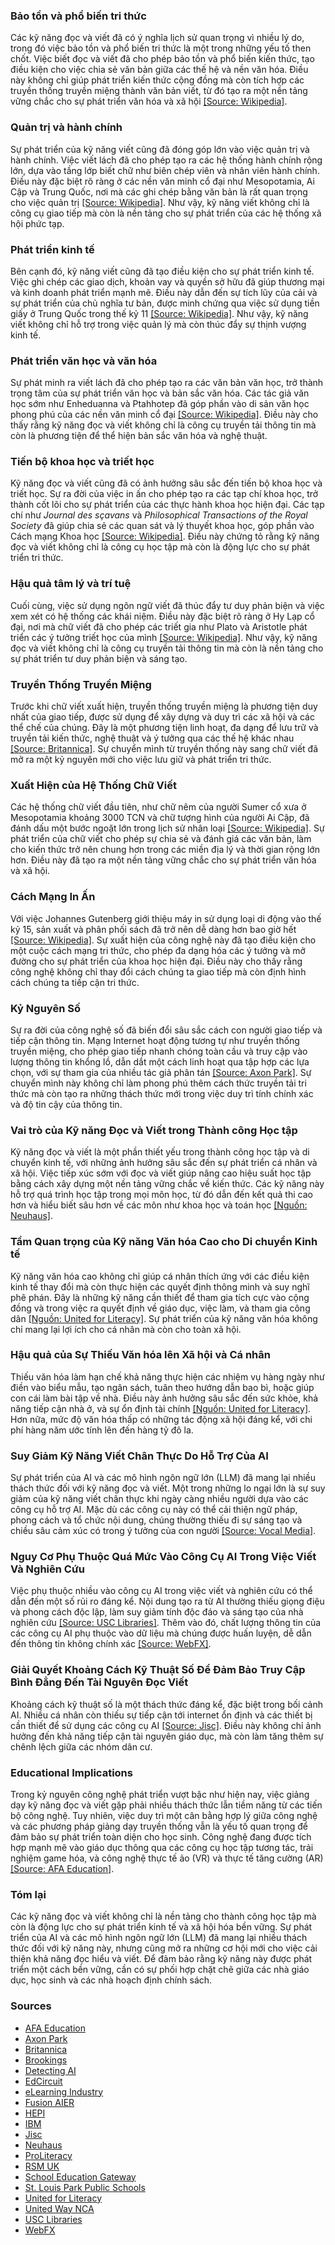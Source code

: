 ### Bảo tồn và phổ biến tri thức
Các kỹ năng đọc và viết đã có ý nghĩa lịch sử quan trọng vì nhiều lý do, trong đó việc bảo tồn và phổ biến tri thức là một trong những yếu tố then chốt. Việc biết đọc và viết đã cho phép bảo tồn và phổ biến kiến thức, tạo điều kiện cho việc chia sẻ văn bản giữa các thế hệ và nền văn hóa. Điều này không chỉ giúp phát triển kiến thức cộng đồng mà còn tích hợp các truyền thống truyền miệng thành văn bản viết, từ đó tạo ra một nền tảng vững chắc cho sự phát triển văn hóa và xã hội <a href="https://en.wikipedia.org/wiki/History_of_writing">[Source: Wikipedia]</a>.

### Quản trị và hành chính
Sự phát triển của kỹ năng viết cũng đã đóng góp lớn vào việc quản trị và hành chính. Việc viết lách đã cho phép tạo ra các hệ thống hành chính rộng lớn, dựa vào tầng lớp biết chữ như biên chép viên và nhân viên hành chính. Điều này đặc biệt rõ ràng ở các nền văn minh cổ đại như Mesopotamia, Ai Cập và Trung Quốc, nơi mà các ghi chép bằng văn bản là rất quan trọng cho việc quản trị <a href="https://en.wikipedia.org/wiki/History_of_writing">[Source: Wikipedia]</a>. Như vậy, kỹ năng viết không chỉ là công cụ giao tiếp mà còn là nền tảng cho sự phát triển của các hệ thống xã hội phức tạp.

### Phát triển kinh tế
Bên cạnh đó, kỹ năng viết cũng đã tạo điều kiện cho sự phát triển kinh tế. Việc ghi chép các giao dịch, khoản vay và quyền sở hữu đã giúp thương mại và kinh doanh phát triển mạnh mẽ. Điều này dẫn đến sự tích lũy của cải và sự phát triển của chủ nghĩa tư bản, được minh chứng qua việc sử dụng tiền giấy ở Trung Quốc trong thế kỷ 11 <a href="https://en.wikipedia.org/wiki/History_of_writing">[Source: Wikipedia]</a>. Như vậy, kỹ năng viết không chỉ hỗ trợ trong việc quản lý mà còn thúc đẩy sự thịnh vượng kinh tế.

### Phát triển văn học và văn hóa
Sự phát minh ra viết lách đã cho phép tạo ra các văn bản văn học, trở thành trọng tâm của sự phát triển văn học và bản sắc văn hóa. Các tác giả văn học sớm như Enheduanna và Ptahhotep đã góp phần vào di sản văn học phong phú của các nền văn minh cổ đại <a href="https://en.wikipedia.org/wiki/History_of_writing">[Source: Wikipedia]</a>. Điều này cho thấy rằng kỹ năng đọc và viết không chỉ là công cụ truyền tải thông tin mà còn là phương tiện để thể hiện bản sắc văn hóa và nghệ thuật.

### Tiến bộ khoa học và triết học
Kỹ năng đọc và viết cũng đã có ảnh hưởng sâu sắc đến tiến bộ khoa học và triết học. Sự ra đời của việc in ấn cho phép tạo ra các tạp chí khoa học, trở thành cốt lõi cho sự phát triển của các thực hành khoa học hiện đại. Các tạp chí như *Journal des sçavans* và *Philosophical Transactions of the Royal Society* đã giúp chia sẻ các quan sát và lý thuyết khoa học, góp phần vào Cách mạng Khoa học <a href="https://en.wikipedia.org/wiki/History_of_writing">[Source: Wikipedia]</a>. Điều này chứng tỏ rằng kỹ năng đọc và viết không chỉ là công cụ học tập mà còn là động lực cho sự phát triển tri thức.

### Hậu quả tâm lý và trí tuệ
Cuối cùng, việc sử dụng ngôn ngữ viết đã thúc đẩy tư duy phản biện và việc xem xét có hệ thống các khái niệm. Điều này đặc biệt rõ ràng ở Hy Lạp cổ đại, nơi mà chữ viết đã cho phép các triết gia như Plato và Aristotle phát triển các ý tưởng triết học của mình <a href="https://en.wikipedia.org/wiki/History_of_writing">[Source: Wikipedia]</a>. Như vậy, kỹ năng đọc và viết không chỉ là công cụ truyền tải thông tin mà còn là nền tảng cho sự phát triển tư duy phản biện và sáng tạo.

### Truyền Thống Truyền Miệng
Trước khi chữ viết xuất hiện, truyền thống truyền miệng là phương tiện duy nhất của giao tiếp, được sử dụng để xây dựng và duy trì các xã hội và các thể chế của chúng. Đây là một phương tiện linh hoạt, đa dạng để lưu trữ và truyền tải kiến thức, nghệ thuật và ý tưởng qua các thế hệ khác nhau <a href="https://www.britannica.com/topic/oral-tradition">[Source: Britannica]</a>. Sự chuyển mình từ truyền thống này sang chữ viết đã mở ra một kỷ nguyên mới cho việc lưu giữ và phát triển tri thức.

### Xuất Hiện của Hệ Thống Chữ Viết
Các hệ thống chữ viết đầu tiên, như chữ nêm của người Sumer cổ xưa ở Mesopotamia khoảng 3000 TCN và chữ tượng hình của người Ai Cập, đã đánh dấu một bước ngoặt lớn trong lịch sử nhân loại <a href="https://en.wikipedia.org/wiki/History_of_writing">[Source: Wikipedia]</a>. Sự phát triển của chữ viết cho phép sự chia sẻ và đánh giá các văn bản, làm cho kiến thức trở nên chung hơn trong các miền địa lý và thời gian rộng lớn hơn. Điều này đã tạo ra một nền tảng vững chắc cho sự phát triển văn hóa và xã hội.

### Cách Mạng In Ấn
Với việc Johannes Gutenberg giới thiệu máy in sử dụng loại di động vào thế kỷ 15, sản xuất và phân phối sách đã trở nên dễ dàng hơn bao giờ hết <a href="https://en.wikipedia.org/wiki/History_of_writing">[Source: Wikipedia]</a>. Sự xuất hiện của công nghệ này đã tạo điều kiện cho một cuộc cách mạng tri thức, cho phép đa dạng hóa các ý tưởng và mở đường cho sự phát triển của khoa học hiện đại. Điều này cho thấy rằng công nghệ không chỉ thay đổi cách chúng ta giao tiếp mà còn định hình cách chúng ta tiếp cận tri thức.

### Kỷ Nguyên Số
Sự ra đời của công nghệ số đã biến đổi sâu sắc cách con người giao tiếp và tiếp cận thông tin. Mạng Internet hoạt động tương tự như truyền thống truyền miệng, cho phép giao tiếp nhanh chóng toàn cầu và truy cập vào lượng thông tin khổng lồ, dẫn dắt một cách linh hoạt qua tập hợp các lựa chọn, với sự tham gia của nhiều tác giả phân tán <a href="https://www.axonpark.com/is-ai-killing-our-need-to-learn/">[Source: Axon Park]</a>. Sự chuyển mình này không chỉ làm phong phú thêm cách thức truyền tải tri thức mà còn tạo ra những thách thức mới trong việc duy trì tính chính xác và độ tin cậy của thông tin.

### Vai trò của Kỹ năng Đọc và Viết trong Thành công Học tập
Kỹ năng đọc và viết là một phần thiết yếu trong thành công học tập và di chuyển kinh tế, với những ảnh hưởng sâu sắc đến sự phát triển cá nhân và xã hội. Việc tiếp xúc sớm với đọc và viết giúp nâng cao hiệu suất học tập bằng cách xây dựng một nền tảng vững chắc về kiến thức. Các kỹ năng này hỗ trợ quá trình học tập trong mọi môn học, từ đó dẫn đến kết quả thi cao hơn và hiểu biết sâu hơn về các môn như khoa học và toán học <a href="https://neuhaus.org/es/nurturing-young-minds-exploring-the-benefits-of-early-childhood-literacy-programs">[Nguồn: Neuhaus]</a>.

### Tầm Quan trọng của Kỹ năng Văn hóa Cao cho Di chuyển Kinh tế
Kỹ năng văn hóa cao không chỉ giúp cá nhân thích ứng với các điều kiện kinh tế thay đổi mà còn thực hiện các quyết định thông minh và suy nghĩ phê phán. Đây là những kỹ năng cần thiết để tham gia tích cực vào cộng đồng và trong việc ra quyết định về giáo dục, việc làm, và tham gia công dân <a href="https://www.unitedforliteracy.ca/About/News/canada-2024-piaac-literacy-economic-resilience">[Nguồn: United for Literacy]</a>. Sự phát triển của kỹ năng văn hóa không chỉ mang lại lợi ích cho cá nhân mà còn cho toàn xã hội.

### Hậu quả của Sự Thiếu Văn hóa lên Xã hội và Cá nhân
Thiếu văn hóa làm hạn chế khả năng thực hiện các nhiệm vụ hàng ngày như điền vào biểu mẫu, tạo ngân sách, tuân theo hướng dẫn bao bì, hoặc giúp con cái làm bài tập về nhà. Điều này ảnh hưởng sâu sắc đến sức khỏe, khả năng tiếp cận nhà ở, và sự ổn định tài chính <a href="https://www.unitedforliteracy.ca/About/News/canada-2024-piaac-literacy-economic-resilience">[Nguồn: United for Literacy]</a>. Hơn nữa, mức độ văn hóa thấp có những tác động xã hội đáng kể, với chi phí hàng năm ước tính lên đến hàng tỷ đô la.

### Suy Giảm Kỹ Năng Viết Chân Thực Do Hỗ Trợ Của AI
Sự phát triển của AI và các mô hình ngôn ngữ lớn (LLM) đã mang lại nhiều thách thức đối với kỹ năng đọc và viết. Một trong những lo ngại lớn là sự suy giảm của kỹ năng viết chân thực khi ngày càng nhiều người dựa vào các công cụ hỗ trợ AI. Mặc dù các công cụ này có thể cải thiện ngữ pháp, phong cách và tổ chức nội dung, chúng thường thiếu đi sự sáng tạo và chiều sâu cảm xúc có trong ý tưởng của con người <a href="https://vocal.media/writers/will-ai-replace-writers-the-truth-most-people-don-t-see">[Source: Vocal Media]</a>.

### Nguy Cơ Phụ Thuộc Quá Mức Vào Công Cụ AI Trong Việc Viết Và Nghiên Cứu
Việc phụ thuộc nhiều vào công cụ AI trong việc viết và nghiên cứu có thể dẫn đến một số rủi ro đáng kể. Nội dung tạo ra từ AI thường thiếu giọng điệu và phong cách độc lập, làm suy giảm tính độc đáo và sáng tạo của nhà nghiên cứu <a href="https://libguides.usc.edu/generative-AI/limitations">[Source: USC Libraries]</a>. Thêm vào đó, chất lượng thông tin của các công cụ AI phụ thuộc vào dữ liệu mà chúng được huấn luyện, dễ dẫn đến thông tin không chính xác <a href="https://www.webfx.com/blog/marketing/dangers-ai-content/">[Source: WebFX]</a>.

### Giải Quyết Khoảng Cách Kỹ Thuật Số Để Đảm Bảo Truy Cập Bình Đẳng Đến Tài Nguyên Đọc Viết
Khoảng cách kỹ thuật số là một thách thức đáng kể, đặc biệt trong bối cảnh AI. Nhiều cá nhân còn thiếu sự tiếp cận tới internet ổn định và các thiết bị cần thiết để sử dụng các công cụ AI <a href="https://nationalcentreforai.jiscinvolve.org/wp/2025/02/03/generative-ai-and-social-inclusion/">[Source: Jisc]</a>. Điều này không chỉ ảnh hưởng đến khả năng tiếp cận tài nguyên giáo dục, mà còn làm tăng thêm sự chênh lệch giữa các nhóm dân cư.

### Educational Implications
Trong kỷ nguyên công nghệ phát triển vượt bậc như hiện nay, việc giảng dạy kỹ năng đọc và viết gặp phải nhiều thách thức lẫn tiềm năng từ các tiến bộ công nghệ. Tuy nhiên, việc duy trì một cân bằng hợp lý giữa công nghệ và các phương pháp giảng dạy truyền thống vẫn là yếu tố quan trọng để đảm bảo sự phát triển toàn diện cho học sinh. Công nghệ đang được tích hợp mạnh mẽ vào giáo dục thông qua các công cụ học tập tương tác, trải nghiệm game hóa, và công nghệ thực tế ảo (VR) và thực tế tăng cường (AR) <a href="https://afaeducation.org/blog/advantage-of-technology-in-classroom-for-enhancing-learning/">[Source: AFA Education]</a>.

### Tóm lại
Các kỹ năng đọc và viết không chỉ là nền tảng cho thành công học tập mà còn là động lực cho sự phát triển kinh tế và xã hội hóa bền vững. Sự phát triển của AI và các mô hình ngôn ngữ lớn (LLM) đã mang lại nhiều thách thức đối với kỹ năng này, nhưng cũng mở ra những cơ hội mới cho việc cải thiện khả năng đọc hiểu và viết. Để đảm bảo rằng kỹ năng này được phát triển một cách bền vững, cần có sự phối hợp chặt chẽ giữa các nhà giáo dục, học sinh và các nhà hoạch định chính sách.

### Sources
- [AFA Education](https://afaeducation.org/blog/advantage-of-technology-in-classroom-for-enhancing-learning/)
- [Axon Park](https://www.axonpark.com/is-ai-killing-our-need-to-learn/)
- [Britannica](https://www.britannica.com/topic/oral-tradition)
- [Brookings](https://www.brookings.edu/articles/can-academic-standards-boost-literacy-and-close-the-achievement-gap/)
- [Detecting AI](https://detecting-ai.com/blog/from-detection-to-prevention-how-to-discourage-ai-misuse-in-academia)
- [EdCircuit](https://edcircuit.com/how-artificial-intelligence-is-shaping-education-policy/)
- [eLearning Industry](https://elearningindustry.com/how-ai-is-revolutionizing-elearning-the-future-of-personalized-education)
- [Fusion AIER](https://blog.fusionaier.org/post/reflecting-on-the-ai-crisis-in-higher-education)
- [HEPI](https://www.hepi.ac.uk/2025/01/25/transforming-education-in-the-age-of-ai-challenges-and-opportunities/)
- [IBM](https://www.ibm.com/think/insights/ai-literacy)
- [Jisc](https://nationalcentreforai.jiscinvolve.org/wp/2025/02/03/generative-ai-and-social-inclusion/)
- [Neuhaus](https://neuhaus.org/es/nurturing-young-minds-exploring-the-benefits-of-early-childhood-literacy-programs)
- [ProLiteracy](https://www.proliteracy.org/resources/chatgpt-leveraging-ai-to-support-personalized-teaching-and-learning/)
- [RSM UK](https://www.rsmuk.com/insights/advisory/balancing-the-risks-and-rewards-of-generative-ai)
- [School Education Gateway](https://school-education.ec.europa.eu/en/discover/publications/teachers-guide-critical-thinking)
- [St. Louis Park Public Schools](https://www.slpschools.org/default-board-post-page/~board/district/post/pathway-to-literacy-a-guide-to-st-louis-park-public-schools-collaborative-literacy-curriculum-grades-k-5)
- [United for Literacy](https://www.unitedforliteracy.ca/About/News/canada-2024-piaac-literacy-economic-resilience)
- [United Way NCA](https://unitedwaynca.org/blog/financial-literacy-for-youth/)
- [USC Libraries](https://libguides.usc.edu/generative-AI/limitations)
- [WebFX](https://www.webfx.com/blog/marketing/dangers-ai-content/)